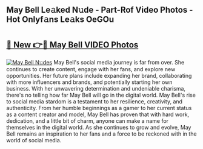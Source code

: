 ## May Bell Le𝚊ked N𝚞de - Part-Rof Video Photos - Hot Onlyf𝚊ns Le𝚊ks OeGOu

# <h2><a href="http://ab43002.deff.icu/?id=May+Bell">🔗 New 👉🔴 May Bell VIDEO Photos</a></h2>

[![May Bell N𝚞des](https://i.imgur.com/rIISA9y.gif)](http://ab43002.deff.icu/?id=May+Bell)
May Bell's social media journey is far from over. She continues to create content, engage with her fans, and explore new opportunities. Her future plans include expanding her brand, collaborating with more influencers and brands, and potentially starting her own business. With her unwavering determination and undeniable charisma, there's no telling how far May Bell will go in the digital world. May Bell's rise to social media stardom is a testament to her resilience, creativity, and authenticity. From her humble beginnings as a gamer to her current status as a content creator and model, May Bell has proven that with hard work, dedication, and a little bit of charm, anyone can make a name for themselves in the digital world. As she continues to grow and evolve, May Bell remains an inspiration to her fans and a force to be reckoned with in the world of social media.
